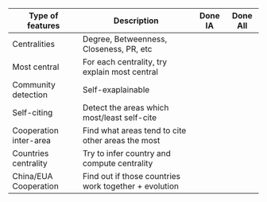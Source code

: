 | Type of features 	        | Description 	                                        | Done IA   | Done All 	|
|---------------	        |-------------	                                        |---------- |----------	|
| Centralities     	        | Degree, Betweenness, Closeness, PR, etc               |         	|          	|
| Most central     	        | For each centrality, try explain most central         |         	|          	|
| Community detection       | Self-exaplainable                                     |         	|          	|
| Self-citing               | Detect the areas which most/least self-cite           |         	|          	|
| Cooperation inter-area    | Find what areas tend to cite other areas the most     |         	|          	|
| Countries centrality      | Try to infer country and compute centrality           |         	|          	|
| China/EUA Cooperation     | Find out if those countries work together + evolution |         	|          	|
